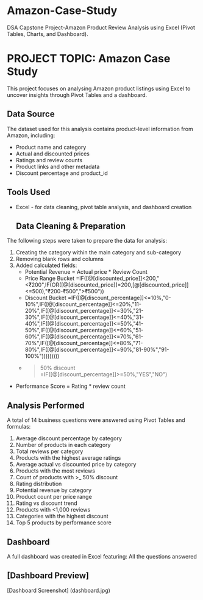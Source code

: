 # Amazon-Case-Study
DSA Capstone Project-Amazon Product Review Analysis using Excel (Pivot Tables, Charts, and Dashboard).
# PROJECT TOPIC: Amazon Case Study
This project focuses on analysing Amazon product listings using Excel to uncover insights through Pivot Tables and a dashboard.

## Data Source
The dataset used for this analysis contains product-level information from Amazon, including:
- Product name and category
- Actual and discounted prices
- Ratings and review counts
- Product links and other metadata
- Discount percentage and product_id

## Tools Used
- Excel - for data cleaning, pivot table analysis, and dashboard creation

  ## Data Cleaning & Preparation
 The following steps were taken to prepare the data for analysis:
 1. Creating the category within the main category and sub-category
 2. Removing blank rows and columns
 3. Added calculated fields:
    - Potential Revenue = Actual price * Review Count
    - Price Range Bucket  =IF([@[discounted_price]]<200,"<₹200",IF(OR([@[discounted_price]]=200,[@[discounted_price]]<=500),"₹200-₹500",">₹500"))
    - Discount Bucket =IF([@[discount_percentage]]<=10%,"0-10%",IF([@[discount_percentage]]<=20%,"11-20%",IF([@[discount_percentage]]<=30%,"21-30%",IF([@[discount_percentage]]<=40%,"31-40%",IF([@[discount_percentage]]<=50%,"41-50%",IF([@[discount_percentage]]<=60%,"51-60%",IF([@[discount_percentage]]<=70%,"61-70%",IF([@[discount_percentage]]<=80%,"71-80%",IF([@[discount_percentage]]<=90%,"81-90%","91-100%")))))))))
    - >50% discount =IF([@[discount_percentage]]>=50%,"YES","NO")
   - Performance Score = Rating * review count

## Analysis Performed
A total of 14 business questions were answered using Pivot Tables and formulas:

1. Average discount percentage by category
2. Number of products in each category
3. Total reviews per category
4. Products with the highest average ratings
5. Average actual vs discounted price by category
6. Products with the most reviews
7. Count of products with >_ 50% discount
8. Rating distribution
9. Potential revenue by category
10. Product count per price range
11. Rating vs discount trend
12. Products with <1,000 reviews
13. Categories with the highest discount
14. Top 5 products by performance score

## Dashboard
A full dashboard was created in Excel featuring: All the questions answered

## [Dashboard Preview]
[Dashboard Screenshot]
(dashboard.jpg)













      
